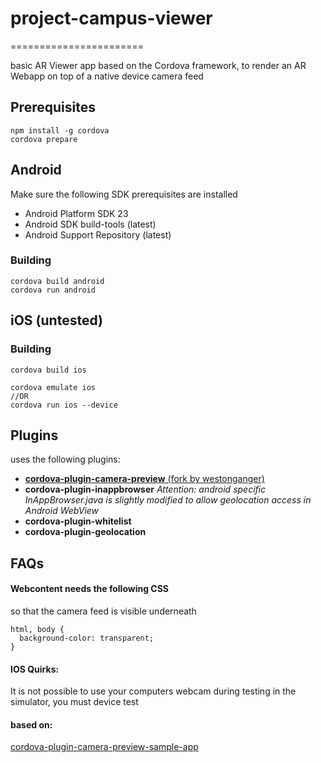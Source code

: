 # project-campus-viewer
=======================

basic AR Viewer app based on the Cordova framework, to render an AR Webapp on top of a native device camera feed

## Prerequisites
```
npm install -g cordova
cordova prepare
```

## Android
Make sure the following SDK prerequisites are installed

* Android Platform SDK 23
* Android SDK build-tools (latest)
* Android Support Repository (latest)

### Building
```
cordova build android
cordova run android
```

## iOS (untested)

### Building

```
cordova build ios

cordova emulate ios
//OR
cordova run ios --device
```

## Plugins
uses the following plugins:

* <a href="https://github.com/westonganger/cordova-plugin-camera-preview">**cordova-plugin-camera-preview** (fork by westonganger)</a>
* **cordova-plugin-inappbrowser** *Attention: android specific InAppBrowser.java is slightly modified to allow geolocation access in Android WebView*
* **cordova-plugin-whitelist**
* **cordova-plugin-geolocation**

## FAQs

#### Webcontent needs the following CSS
so that the camera feed is visible underneath
```
html, body {
  background-color: transparent;
}
```


#### IOS Quirks:
 It is not possible to use your computers webcam during testing in the simulator, you must device test


#### based on:

<a href="https://github.com/cordova-plugin-camera-preview/cordova-plugin-camera-preview-sample-app">cordova-plugin-camera-preview-sample-app</a>
